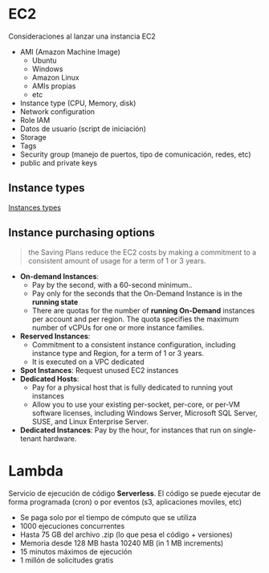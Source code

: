 # EC2

Consideraciones al lanzar una instancia EC2

- AMI (Amazon Machine Image) 
    * Ubuntu
    * Windows
    * Amazon Linux
    * AMIs propias
    * etc
- Instance type (CPU, Memory, disk)
- Network configuration
- Role IAM
- Datos de usuario (script de iniciación)
- Storage
- Tags
- Security group (manejo de puertos, tipo de comunicación, redes, etc)
- public and private keys

## Instance types

[Instances types](https://docs.aws.amazon.com/AWSEC2/latest/UserGuide/instance-types.html)

## Instance purchasing options

> the Saving Plans reduce the EC2 costs by making a commitment to a consistent amount of usage for a term of 1 or 3 years.

* **On-demand Instances**: 
    * Pay by the second, with a 60-second minimum..
    * Pay only for the seconds that the On-Demand Instance is in the **running state**
    * There are quotas for the number of **running On-Demand** instances per account and per region. The quota specifies the maximum number of vCPUs for one or more instance families.
* **Reserved Instances**: 
    * Commitment to a consistent instance configuration, including instance type and Region, for a term of 1 or 3 years.
    * It is executed on a VPC dedicated
* **Spot Instances**: Request unused EC2 instances
* **Dedicated Hosts**: 
    * Pay for a physical host that is fully dedicated to running yout instances
    * Allow you to use your existing per-socket, per-core, or per-VM software licenses, including Windows Server, Microsoft SQL Server, SUSE, and Linux Enterprise Server.
* **Dedicated Instances**: Pay by the hour, for instances that run on single-tenant hardware.



# Lambda

Servicio de ejecución de código **Serverless**. El código se puede ejecutar de forma programada (cron) o por eventos (s3, aplicaciones moviles, etc)

* Se paga solo por el tiempo de cómputo que se utiliza
* 1000 ejecuciones concurrentes
* Hasta 75 GB del archivo .zip (lo que pesa el código + versiones)
* Memoria desde 128 MB hasta 10240 MB (in 1 MB increments)
* 15 minutos máximos de ejecución
* 1 millón de solicitudes gratis